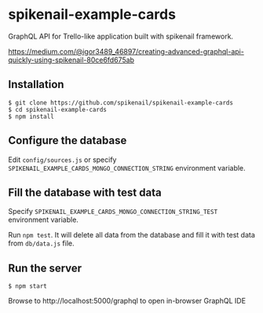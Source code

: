 # spikenail-example-cards

GraphQL API for Trello-like application built with spikenail framework.

https://medium.com/@igor3489_46897/creating-advanced-graphql-api-quickly-using-spikenail-80ce6fd675ab

## Installation

```
$ git clone https://github.com/spikenail/spikenail-example-cards
$ cd spikenail-example-cards
$ npm install
```

## Configure the database

Edit `config/sources.js` or specify
`SPIKENAIL_EXAMPLE_CARDS_MONGO_CONNECTION_STRING` environment variable.

## Fill the database with test data

Specify `SPIKENAIL_EXAMPLE_CARDS_MONGO_CONNECTION_STRING_TEST` environment variable.

Run `npm test`.
It will delete all data from the database and fill it with test data from `db/data.js` file.

## Run the server

```
$ npm start
```

Browse to http://localhost:5000/graphql to open in-browser GraphQL IDE